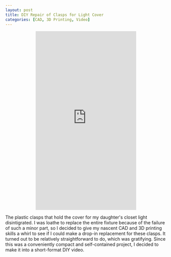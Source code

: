 ```yaml
---
layout: post
title: DIY Repair of Clasps for Light Cover
categories: [CAD, 3D Printing, Video]
---
```


<div style="display: flex; justify-content: center; align-items: center;">
    <iframe 
        width="315" 
        height="560" 
        src="https://www.youtube.com/embed/cMlMpCdMBsM" 
        frameborder="0" 
        allow="accelerometer; autoplay; clipboard-write; encrypted-media; gyroscope; picture-in-picture" 
        allowfullscreen>
    </iframe>
</div>

The plastic clasps that hold the cover for my daughter's closet light disintigrated.  I was loathe to replace the entire fixture because of the failure of such a minor part, so I decided to give my nascent CAD and 3D printing skills a whirl to see if I could make a drop-in replacement for these clasps.  It turned out to be relatively straightforward to do, which was gratifying.  Since this was a conveniently compact and self-contained project, I decided to make it into a short-format DIY video.  

